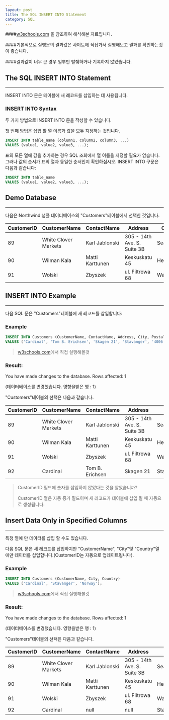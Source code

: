 ```yaml
---
layout: post
title: The SQL INSERT INTO Statement
category: SQL
---
```




####[w3schools.com](www.w3schools.com/sql) 을 참조하여 해석해본 자료입니다.

####기본적으로 실행문의 결과값은 사이트에 직접가서 실행해보고 결과를 확인하는것이 좋습니다.

####결과값이 너무 큰 경우 일부만 발췌하거나 기록하지 않았습니다.







## The SQL INSERT INTO Statement

---



INSERT INTO 문은 테이블에 새 레코드를 삽입하는 데 사용됩니다.





### INSERT INTO Syntax

두 가지 방법으로 INSERT INTO 문을 작성할 수 있습니다.

첫 번째 방법은 삽입 할 열 이름과 값을 모두 지정하는 것입니다.

```sql
INSERT INTO table_name (column1, column2, column3, ...)
VALUES (value1, value2, value3, ...);
```



표의 모든 열에 값을 추가하는 경우 SQL 조회에서 열 이름을 지정할 필요가 없습니다. 그러나 값의 순서가 표의 열과 동일한 순서인지 확인하십시오. INSERT INTO 구문은 다음과 같습니다:

```sql
INSERT INTO table_name
VALUES (value1, value2, value3, ...);
```







## Demo Database

---



다음은 Northwind 샘플 데이터베이스의 "Customers"테이블에서 선택한 것입니다.



| CustomerID | CustomerName         | ContactName     | Address                     | City     | PostalCode | Country |
| ---------- | -------------------- | --------------- | --------------------------- | -------- | ---------- | ------- |
| 89         | White Clover Markets | Karl Jablonski  | 305 - 14th Ave. S. Suite 3B | Seattle  | 98128      | USA     |
| 90         | Wilman Kala          | Matti Karttunen | Keskuskatu 45               | Helsinki | 21240      | Finland |
| 91         | Wolski               | Zbyszek         | ul. Filtrowa 68             | Walla    | 01-012     | Poland  |





## INSERT INTO Example

---



다음 SQL 문은 "Customers"테이블에 새 레코드를 삽입합니다:



### Example

```sql
INSERT INTO Customers (CustomerName, ContactName, Address, City, PostalCode, Country)
VALUES ('Cardinal', 'Tom B. Erichsen', 'Skagen 21', 'Stavanger', '4006', 'Norway');
```

> [w3schools.com](www.w3schools.com/sql)에서 직접 실행해볼것





### Result:

You have made changes to the database. Rows affected: 1

(데이터베이스를 변경했습니다. 영향을받은 행 : 1)





"Customers"테이블의 선택은 다음과 같습니다.



| CustomerID | CustomerName         | ContactName     | Address                     | City      | PostalCode | Country |
| ---------- | -------------------- | --------------- | --------------------------- | --------- | ---------- | ------- |
| 89         | White Clover Markets | Karl Jablonski  | 305 - 14th Ave. S. Suite 3B | Seattle   | 98128      | USA     |
| 90         | Wilman Kala          | Matti Karttunen | Keskuskatu 45               | Helsinki  | 21240      | Finland |
| 91         | Wolski               | Zbyszek         | ul. Filtrowa 68             | Walla     | 01-012     | Poland  |
| 92         | Cardinal             | Tom B. Erichsen | Skagen 21                   | Stavanger | 4006       | Norway  |

> CustomerID 필드에 숫자를 삽입하지 않았다는 것을 알았습니까?
>
> CustomerID 열은 자동 증가 필드이며 새 레코드가 테이블에 삽입 될 때 자동으로 생성됩니다.







## Insert Data Only in Specified Columns

---



특정 열에 만 데이터를 삽입 할 수도 있습니다.

다음 SQL 문은 새 레코드를 삽입하지만 "CustomerName", "City"및 "Country"열 에만 데이터를 삽입합니다.(CustomerID는 자동으로 업데이트됩니다).



### Example

```sql
INSERT INTO Customers (CustomerName, City, Country)
VALUES ('Cardinal', 'Stavanger', 'Norway');
```

> [w3schools.com](www.w3schools.com/sql)에서 직접 실행해볼것



### Result:

You have made changes to the database. Rows affected: 1

(데이터베이스를 변경했습니다. 영향을받은 행 : 1)



"Customers"테이블의 선택은 다음과 같습니다.



| CustomerID | CustomerName         | ContactName     | Address                     | City      | PostalCode | Country |
| ---------- | -------------------- | --------------- | --------------------------- | --------- | ---------- | ------- |
| 89         | White Clover Markets | Karl Jablonski  | 305 - 14th Ave. S. Suite 3B | Seattle   | 98128      | USA     |
| 90         | Wilman Kala          | Matti Karttunen | Keskuskatu 45               | Helsinki  | 21240      | Finland |
| 91         | Wolski               | Zbyszek         | ul. Filtrowa 68             | Walla     | 01-012     | Poland  |
| 92         | Cardinal             | null            | null                        | Stavanger | null       | Norway  |





